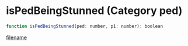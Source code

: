 # isPedBeingStunned (Category ped)

```js
function isPedBeingStunned(ped: number, p1: number): boolean
```

[filename](isPedBeingStunned_m.md ':include')